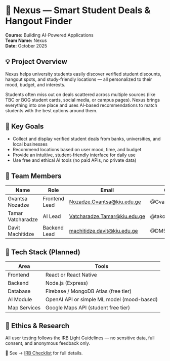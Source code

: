 # 🧭 Nexus — Smart Student Deals & Hangout Finder

**Course:** Building AI-Powered Applications  
**Team Name:** Nexus  
**Date:** October 2025

## 💡 Project Overview

Nexus helps university students easily discover verified student discounts, hangout spots, and study-friendly locations — all personalized to their mood, budget, and interests.

Students often miss out on deals scattered across multiple sources (like TBC or BOG student cards, social media, or campus pages). Nexus brings everything into one place and uses AI-based recommendations to match students with the best options around them.

## 🎯 Key Goals

- Collect and display verified student deals from banks, universities, and local businesses
- Recommend locations based on user mood, time, and budget
- Provide an intuitive, student-friendly interface for daily use
- Use free and ethical AI tools (no paid APIs, no private data)

## 👥 Team Members

| Name | Role | Email | GitHub |
|------|------|-------|--------|
| Gvantsa Nozadze | Frontend Lead | Nozadze.Gvantsa@kiu.edu.ge | @Gvantsa-N |
| Tamar Vatcharadze | AI Lead | Vatcharadze.Tamar@kiu.edu.ge | @takovatcharadze |
| Davit Machitidze | Backend Lead | machitidze.davit@kiu.edu.ge | @DM5757 |

## 🧩 Tech Stack (Planned)

| Area | Tools |
|------|-------|
| Frontend | React or React Native |
| Backend | Node.js (Express) |
| Database | Firebase / MongoDB Atlas (free tier) |
| AI Module | OpenAI API or simple ML model (mood-based) |
| Map Services | Google Maps API (student free tier) |

## 🧠 Ethics & Research

All user testing follows the IRB Light Guidelines — no sensitive data, full consent, and anonymous feedback only.

📄 See → [IRB Checklist](docs/irb-checklist.md) for full details.